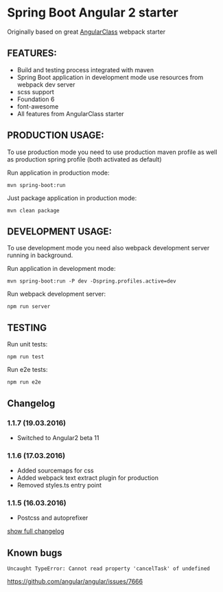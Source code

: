 # Spring Boot Angular 2 starter

Originally based on great [AngularClass](https://github.com/AngularClass) webpack starter

## FEATURES:
* Build and testing process integrated with maven
* Spring Boot application in development mode use resources from webpack dev server
* scss support
* Foundation 6
* font-awesome
* All features from AngularClass starter

## PRODUCTION USAGE:

To use production mode you need to use production maven profile as well as production spring profile (both activated as default)

Run application in production mode:
```
mvn spring-boot:run
```

Just package application in production mode:
```
mvn clean package
```

## DEVELOPMENT USAGE:

To use development mode you need also webpack development server running in background.

Run application in development mode:
```
mvn spring-boot:run -P dev -Dspring.profiles.active=dev
```

Run webpack development server:
```
npm run server
```

## TESTING

Run unit tests:
```
npm run test
```

Run e2e tests:
```
npm run e2e
```

## Changelog

### 1.1.7 (19.03.2016)
* Switched to Angular2 beta 11

### 1.1.6 (17.03.2016)
* Added sourcemaps for css
* Added webpack text extract plugin for production
* Removed styles.ts entry point

### 1.1.5 (16.03.2016)
* Postcss and autoprefixer


[show full changelog](CHANGELOG.md)

## Known bugs

```
Uncaught TypeError: Cannot read property 'cancelTask' of undefined
```

https://github.com/angular/angular/issues/7666

